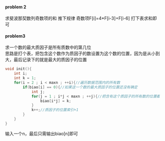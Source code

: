#### problem 2
求斐波那契数列奇数项的和
推下规律 奇数项F[i]=4*F[i-3]+F[i-6]
打下表求和即可

#### problem3
求一个数的最大质因子是所有质数中的第几位<br>
思路是打个表，把包含这个数作为质因子的数设置为这个数的位置，因为是从小到大，最后记录下的就是最大的质因子的位置
```cpp
void init(){  
    int i;  
    int k = 1;  
    for(i = 2 ; i < maxn ; ++i){//遍历数据范围内的所有数  
        if(biao[i] == 0){//如果这一个数的最大质因子的位置还没有确定  
            int j;  
            for(j = 1 ; i*j < maxn ; ++j){//把含有这个质因子的所有数的位置都标记成这个质因子的位置  
                biao[i*j] = k;  
            }  
            k++;//质因子的位置索引+1  
        }  
    }  
}  
```
输入一个n，最后只需输出biao[n]即可
